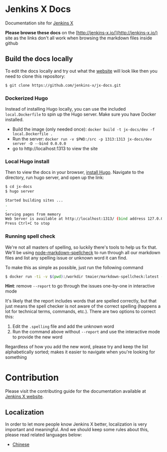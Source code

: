 # Jenkins X Docs

Documentation site for [Jenkins X](http://jenkins-x.io/)

**Please browse these docs** on the [http://jenkins-x.io/](http://jenkins-x.io/) site as the links don't all work when browsing the markdown files inside github 


## Build the docs locally

To edit the docs locally and try out what the [website](http://jenkins-x.io/) will look like then you need to clone this repository:

```bash
$ git clone https://github.com/jenkins-x/jx-docs.git
```

### Dockerized Hugo

Instead of installing Hugo locally, you can use the included `local.Dockerfile` to spin up the Hugo server. Make sure you have Docker installed.

* Build the image (only needed once): `docker build -t jx-docs/dev -f local.Dockerfile .`
* Run the server: `docker run -v $PWD:/src -p 1313:1313 jx-docs/dev server -D --bind 0.0.0.0`
* go to http://localhost:1313 to view the site

### Local Hugo install

Then to view the docs in your browser, [install Hugo](https://gohugo.io/getting-started/installing).
Navigate to the directory, run hugo server, and open up the link:

```bash
$ cd jx-docs
$ hugo server

Started building sites ...
.
.
Serving pages from memory
Web Server is available at http://localhost:1313/ (bind address 127.0.0.1)
Press Ctrl+C to stop
```
### Running spell check

We're not all masters of spelling, so luckily there's tools to help us fix that. We'll be using [node-markdown-spellcheck](https://github.com/lukeapage/node-markdown-spellcheck) to run through all our markdown files and list any spelling issue or unknown word it can find.

To make this as simple as possible, just run the following command

```bash
$ docker run -ti -v $(pwd):/workdir tmaier/markdown-spellcheck:latest --en-us --ignore-numbers --ignore-acronyms --report "**/*.md"
```

**Hint**: remove `--report` to go through the issues one-by-one in interactive mode

It's likely that the report includes words that are spelled correctly, but that just means the spell checker is not aware of the correct spelling (happens a lot for technical terms, commands, etc.). There are two options to correct this:

1. Edit the `.spelling` file and add the unknown word
1. Run the command above without `--report` and use the interactive mode to provide the new word

Regardless of how you add the new word, please try and keep the list alphabetically sorted; makes it easier to navigate when you're looking for something

# Contribution

Please visit the contributing guide for the documentation available at [Jenkins X website](https://jenkins-x.io/contribute/documentation/).

## Localization

In order to let more people know Jenkins X better, localization is very important and meaningful. And we should keep some rules about this, please read related languages below:

* [Chinese](Localization_Chinese.md)
